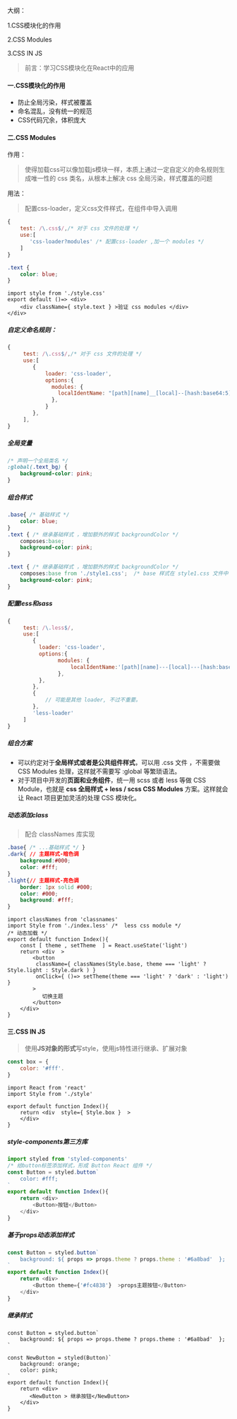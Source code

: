 大纲：

1.CSS模块化的作用

2.CSS Modules

3.CSS IN JS



> 前言：学习CSS模块化在React中的应用

#### 一.CSS模块化的作用

- 防止全局污染，样式被覆盖
- 命名混乱，没有统一的规范
- CSS代码冗余，体积庞大



#### 二.CSS Modules

作用：

> 使得加载css可以像加载js模块一样，本质上通过一定自定义的命名规则生成唯一性的 css 类名，从根本上解决 css 全局污染，样式覆盖的问题

用法：

> 配置css-loader，定义css文件样式，在组件中导入调用

```js
{
    test: /\.css$/,/* 对于 css 文件的处理 */
    use:[
       'css-loader?modules' /* 配置css-loader ,加一个 modules */
    ]
}
```

```css
.text {
    color: blue;
}
```

```react
import style from './style.css'
export default ()=> <div>
    <div className={ style.text } >验证 css modules </div>
</div>
```



##### 自定义命名规则：

```js
{
     test: /\.css$/,/* 对于 css 文件的处理 */
     use:[
        {
            loader: 'css-loader',
            options:{
              modules: {
                localIdentName: "[path][name]__[local]--[hash:base64:5]", /* 命名规则  [path][name]__[local] 开发环境 - 便于调试   */
              },
            }
        },
     ],
}
```



##### 全局变量

```css
/* 声明一个全局类名 */
:global(.text_bg) {
    background-color: pink;
}
```



##### 组合样式

```css
.base{ /* 基础样式 */
    color: blue;
}
.text { /* 继承基础样式 ，增加额外的样式 backgroundColor */
    composes:base;
    background-color: pink;
}
```

```css
.text { /* 继承基础样式 ，增加额外的样式 backgroundColor */
    composes:base from './style1.css';  /* base 样式在 style1.css 文件中 */
    background-color: pink;
}
```



##### 配置less和sass

```js
{
     test: /\.less$/,
     use:[
        {
          loader: 'css-loader',
          options:{
                modules: {
                    localIdentName:'[path][name]---[local]---[hash:base64:5]'
                },
          },
        },
        {
            // 可能是其他 loader, 不过不重要。
        },
        'less-loader'
     ]
}
```



##### 组合方案

- 可以约定对于**全局样式或者是公共组件样式**，可以用 .css 文件 ，不需要做 CSS Modules 处理，这样就不需要写 :global 等繁琐语法。
- 对于项目中开发的**页面和业务组件**，统一用 scss 或者 less 等做 CSS Module，也就是 **css 全局样式 + less / scss CSS Modules** 方案。这样就会让 React 项目更加灵活的处理 CSS 模块化。

##### 动态添加class

> 配合 classNames 库实现

```css
.base{ /* ...基础样式 */ }
.dark{ // 主题样式-暗色调
    background:#000;
    color: #fff;
}
.light{// 主题样式-亮色调
    border: 1px solid #000;
    color: #000;
    background: #fff;
}
```

```react
import classNames from 'classnames' 
import Style from './index.less' /*  less css module */
/* 动态加载 */
export default function Index(){
    const [ theme , setTheme  ] = React.useState('light')
    return <div  >
        <button  
         className={ classNames(Style.base, theme === 'light' ? Style.light : Style.dark ) }  
         onClick={ ()=> setTheme(theme === 'light' ? 'dark' : 'light')  }
        > 
           切换主题 
        </button>
    </div>
}
```



#### 三.CSS IN JS

> 使用**JS对象的形式**写style，使用js特性进行继承、扩展对象

```js
const box = {
    color: '#fff'.
}
```

```react
import React from 'react'
import Style from './style'

export default function Index(){
    return <div  style={ Style.box }  >
    </div>
}
```

##### style-components第三方库

```js
import styled from 'styled-components'
/* 给button标签添加样式，形成 Button React 组件 */
const Button = styled.button`
    color: #fff;
`
export default function Index(){
    return <div>
        <Button>按钮</Button>
    </div>
}
```

##### 基于props动态添加样式

```js
const Button = styled.button`
    background: ${ props => props.theme ? props.theme : '#6a8bad'  };
`
export default function Index(){
    return <div>
        <Button theme={'#fc4838'}  >props主题按钮</Button>
    </div>
}
```

##### 继承样式

```react
const Button = styled.button`
    background: ${ props => props.theme ? props.theme : '#6a8bad'  };
`

const NewButton = styled(Button)`
    background: orange;
    color: pink;
`
export default function Index(){
    return <div>
       <NewButton > 继承按钮</NewButton>
    </div>
}
```




